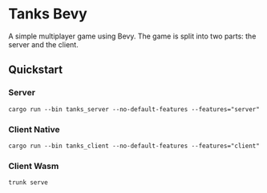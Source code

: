 # Tanks Bevy

A simple multiplayer game using Bevy.
The game is split into two parts: the server and the client.

## Quickstart

### Server

```console
cargo run --bin tanks_server --no-default-features --features="server"
```

### Client Native

```console
cargo run --bin tanks_client --no-default-features --features="client"
```

### Client Wasm

```console
trunk serve
```
